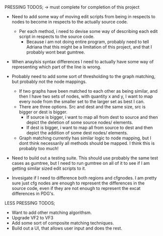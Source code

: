 PRESSING TODOS; -> must complete for completion of this project

 - Need to add some way of moving edit scripts from being in respects to nodes to become in respects to the actually source code.
   - Per each method, i need to devise some way of describing each edit script in respects to the source code.
     - Because i am not doing entire program, probably need to tell Adriana that this might be a limitation of this project, and that I probably wont beat gumtree.
 - When anaylsis syntax differences I need to actually have some way of representing which part of the line is wrong. 

 - Probably need to add some sort of thresholding to the graph matching, but probably not the node mappings.
   - If two graphs have been matched to each other as being similar, and then I have two sets of nodes, with quantity x and y, I want to map every node from the smaller set to the larger set as best I can.
   - There are three options. Src and dest and the same size, src is bigger or dest is bigger. 
     - If source is bigger, i want to map all from dest to source and then depict the deletion of some source nodes/ elements.
     - If dest is bigger, i want to map all from source to dest and then depict the addition of some dest nodes/ elements.
   - Graph matching currently has similar logic to node mapping, but I dont think necessarily all methods should be mapped. I think this is probably too much!
 
 - Need to build out a testing suite. This should use probably the same test cases as gumtree, but I need to run gumtree on all of it to see if I am getting similar sized edit scripts to it.

 - Invesigate if I need to difference both regions and cfgnodes. I am pretty sure just cfg nodes are enough to represent the differences in the source code, even if they are not enough to represent the excat differences in PDG's.


LESS PRESSING TODOS;

 - Want to add other matching algorithsm.
 - Upgrade VF2 to VF3
 - Add some sort of composite matching techniques.
 - Build out a UI, that allows user input and does the rest.